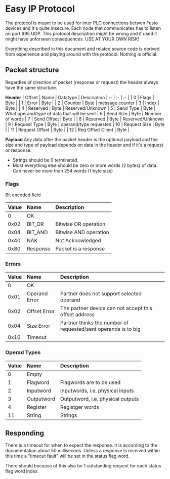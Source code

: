 Easy IP Protocol
================
The protocol is meant to be used for inter PLC connections betwen Festo devices and it's quite insecure.
Each node that communicates has to listen on port 995 UDP.
This protocol description might be wrong and if used it might have unforseen 
consequences. 
USE AT YOUR OWN RISK!

Everything described in this document and related source code is derived from experience and playing around with the protocol.
Nothing is official.

## Packet structure
Regardles of direction of packet (response or request) the header always have
the same structure.

__Header__
| Offset    | Name              | Datatype  | Description
| :-        | :-                | :-        |
| 0         | Flags             | Byte      | 
| 1         | Error             | Byte      |
| 2         | Counter           | Byte      | message counter
| 3         | Index             | Byte      |
| 4         | Reserved          | Byte      | Reserved/Unknown
| 5         | Send Type         | Byte      | What operand/type of data that will be sent
| 6         | Send Size         | Byte      | Number of words 
| 7         | Send Offset       | Byte      |
| 8         | Reserved          | Byte      | Reserved/Unknown
| 9         | Request Type      | Byte      | operand/type requested
| 10        | Request Size      | Byte      |
| 11        | Request Offset    | Byte      |
| 12        | Req Offset Client | Byte      |

__Payload__
Any data after the packet header is the optional payload and the size and type of payload
depends on data in the header and if it's a request or response.

* Strings should be 0 terminated.
* Most everything else should be zero or more words (2 bytes) of data. 
  Can never be more than 254 words (1 byte size) 


### Flags
Bit encoded field

| Value | Name          | Description
| :-    | :-            | :-
| 0     | OK            |
| 0x02  | BIT_OR        | Bitwise OR operation
| 0x04  | BIT_AND       | Bitwise AND operation
| 0x40  | NAK           | Not Acknowledged
| 0x80  | Response      | Packet is a response

### Errors
| Value | Name          | Description
| :-    | :-            | :-
| 0     | OK            |
| 0x01  | Operand Error | Partner does not support selected operand
| 0x02  | Offset Error  | The partner device can not accept this offset address
| 0x04  | Size Error    | Partner thinks the number of requested/sent operands is to big
| 0x10  | Timeout       |

### Operad Types
| Value | Name          | Description
| :-    | :-            | :-
| 0     | Empty         |
| 1     | Flagword      | Flagwords are to be used
| 2     | Inputword     | Inputwords, i.e. physical inputs
| 3     | Outputword    | Outputword, i.e. physical outputs
| 4     | Register      | Registger words
| 11    | String        | Strings




## Responding
There is a timeout for when to expect the response.
It is according to the documentation about 50 millisecods. Unless a response
is received within this time a "timeout fault" will be set in the status flag word.

There should because of this also be 1 outstanding request for each status flag
word index.








